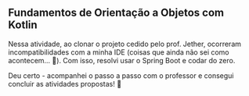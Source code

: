 ## Fundamentos de Orientação a Objetos com Kotlin

Nessa atividade, ao clonar o projeto cedido pelo prof. Jether, ocorreram incompatibilidades com a minha IDE (coisas que ainda não sei como acontecem... :thought_balloon:). Com isso, resolvi usar o Spring Boot e codar do zero.


Deu certo - acompanhei o passo a passo com o professor e consegui concluir as atividades propostas! :handshake:
